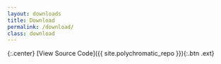 ```yaml
---
layout: downloads
title: Download
permalink: /download/
class: download
---
```


{:.center}
[View Source Code]({{ site.polychromatic_repo }}){:.btn .ext}
